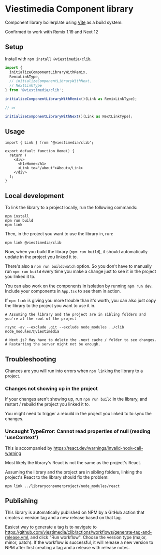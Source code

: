 # Viestimedia Component library

Component library boilerplate using [Vite](https://vitejs.dev/) as a build system.

Confirmed to work with Remix 1.19 and Next 12

## Setup

Install with `npm install @viestimedia/clib`.

```typescript
import {
  initializeComponentLibraryWithRemix,
  RemixLinkType,
  // initializeComponentLibraryWithNext,
  // NextLinkType
} from '@viestimedia/clib';

initializeComponentLibraryWithRemix()(Link as RemixLinkType);

// or 

initializeComponentLibraryWithNext()(Link as NextLinkType);
```

## Usage

```tsx
import { Link } from '@viestimedia/clib';

export default function Home() {
  return (
    <div>
      <h1>Home</h1>
      <Link to="/about">About</Link>
    </div>
  );
}
```

## Local development

To link the library to a project locally,
run the following commands:

```
npm install
npm run build
npm link

```

Then, in the project you want to use the library in, run:

```
npm link @viestimedia/clib
```

Now, when you build the library (`npm run build`), it should automatically update in the project you linked it to.

There's also a `npm run build:watch` option. So you don't have to manually run `npm run build` every time you make a change just to see it in the project you linked it to.

You can also work on the components in isolation by running `npm run dev`. Include your components in `App.tsx` to see them in action.

If `npm link` is giving you more trouble than it's worth, you can also just copy the library to the project you want to use it in.

```
# Assuming the library and the project are in sibling folders and you're at the root of the project

rsync -av --exclude .git --exclude node_modules ../clib node_modules/@viestimedia

# Next.js? May have to delete the .next cache / folder to see changes.
# Restarting the server might not be enough.
```

## Troubleshooting

Chances are you will run into errors when `npm link`ing the library to a project.

### Changes not showing up in the project

If your changes aren't showing up, run `npm run build` in the library, and restart / rebuild the project you linked it to.

You might need to trigger a rebuild in the project you linked to to sync the changes.

### Uncaught TypeError: Cannot read properties of null (reading 'useContext')

This is accompanied by https://react.dev/warnings/invalid-hook-call-warning

Most likely the library's React is not the same as the project's React.

Assuming the library and the project are in sibling folders, linking the project's React to the library should fix the problem:

```
npm link ../libraryconsumerproject/node_modules/react
```

## Publishing

This library is automatically published on NPM by a GitHub action that creates a version tag and a new release based on that tag.

Easiest way to generate a tag is to navigate to https://github.com/viestimedia/clib/actions/workflows/generate-tag-and-release.yml, and click "Run workflow". Choose the version type (major, minor, patch). If the workflow is successful, it will release a new version to NPM after first creating a tag and a release with release notes.
